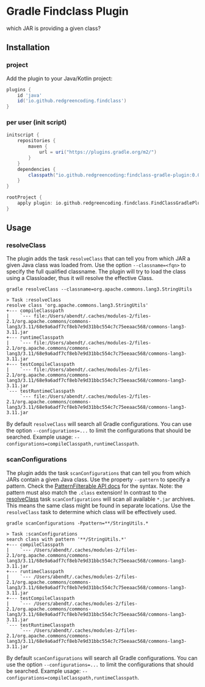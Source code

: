 # Gradle Findclass Plugin

which JAR is providing a given class?

## Installation

### project

Add the plugin to your Java/Kotlin project:

```groovy
plugins {
    id 'java'
    id('io.github.redgreencoding.findclass')
}
```

### per user (init script)

```groovy
initscript {
    repositories {
        maven {
            url = uri("https://plugins.gradle.org/m2/")
        }
    }
    dependencies {
        classpath("io.github.redgreencoding:findclass-gradle-plugin:0.0.1")
    }
}

rootProject {
    apply plugin: io.github.redgreencoding.findclass.FindClassGradlePlugin
}
```

## Usage

### resolveClass

The plugin adds the task `resolveClass` that can tell you from which JAR a given Java class was loaded from. Use the option `--classname=<fqn>` to specify the full qualified classname. The plugin will try to load
the class using a Classloader, thus it will resolve the effective Class.

`gradle resolveClass --classname=org.apache.commons.lang3.StringUtils`

```
> Task :resolveClass
resolve class 'org.apache.commons.lang3.StringUtils'
+--- compileClasspath
|    `--- file:/Users/abendt/.caches/modules-2/files-2.1/org.apache.commons/commons-lang3/3.11/68e9a6adf7cf8eb7e9d31bbc554c7c75eeaac568/commons-lang3-3.11.jar
+--- runtimeClasspath
|    `--- file:/Users/abendt/.caches/modules-2/files-2.1/org.apache.commons/commons-lang3/3.11/68e9a6adf7cf8eb7e9d31bbc554c7c75eeaac568/commons-lang3-3.11.jar
+--- testCompileClasspath
|    `--- file:/Users/abendt/.caches/modules-2/files-2.1/org.apache.commons/commons-lang3/3.11/68e9a6adf7cf8eb7e9d31bbc554c7c75eeaac568/commons-lang3-3.11.jar
`--- testRuntimeClasspath
     `--- file:/Users/abendt/.caches/modules-2/files-2.1/org.apache.commons/commons-lang3/3.11/68e9a6adf7cf8eb7e9d31bbc554c7c75eeaac568/commons-lang3-3.11.jar
```

By default `resolveClass` will search all Gradle configurations. You can use the option `--configurations=...` to limit the configurations that should be searched. Example usage:
`--configurations=compileClasspath,runtimeClasspath`.

### scanConfigurations

The plugin adds the task `scanConfigurations` that can tell you from which JARs contain a given Java class. Use the property `--pattern` to specify a pattern.
Check the [PatternFilterable API docs](https://docs.gradle.org/current/javadoc/org/gradle/api/tasks/util/PatternFilterable.html) for the syntax. Note: the pattern must also match the `.class` extension!
In contrast to the [resolveClass](#resolveclass) task `scanConfigurations` will scan all available `*.jar` archives. This means the same class might be found in separate locations. 
Use the `resolveClass` task to determine which class will be effectively used.

`gradle scanConfigurations -Ppattern=**/StringUtils.*`

```
> Task :scanConfigurations
search class with pattern '**/StringUtils.*'
+--- compileClasspath
|    `--- /Users/abendt/.caches/modules-2/files-2.1/org.apache.commons/commons-lang3/3.11/68e9a6adf7cf8eb7e9d31bbc554c7c75eeaac568/commons-lang3-3.11.jar
+--- runtimeClasspath
|    `--- /Users/abendt/.caches/modules-2/files-2.1/org.apache.commons/commons-lang3/3.11/68e9a6adf7cf8eb7e9d31bbc554c7c75eeaac568/commons-lang3-3.11.jar
+--- testCompileClasspath
|    `--- /Users/abendt/.caches/modules-2/files-2.1/org.apache.commons/commons-lang3/3.11/68e9a6adf7cf8eb7e9d31bbc554c7c75eeaac568/commons-lang3-3.11.jar
`--- testRuntimeClasspath
     `--- /Users/abendt/.caches/modules-2/files-2.1/org.apache.commons/commons-lang3/3.11/68e9a6adf7cf8eb7e9d31bbc554c7c75eeaac568/commons-lang3-3.11.jar
```

By default `scanConfigurations` will search all Gradle configurations. You can use the option `--configurations=...` to limit the configurations that should be searched. Example usage:
`--configurations=compileClasspath,runtimeClasspath`.
